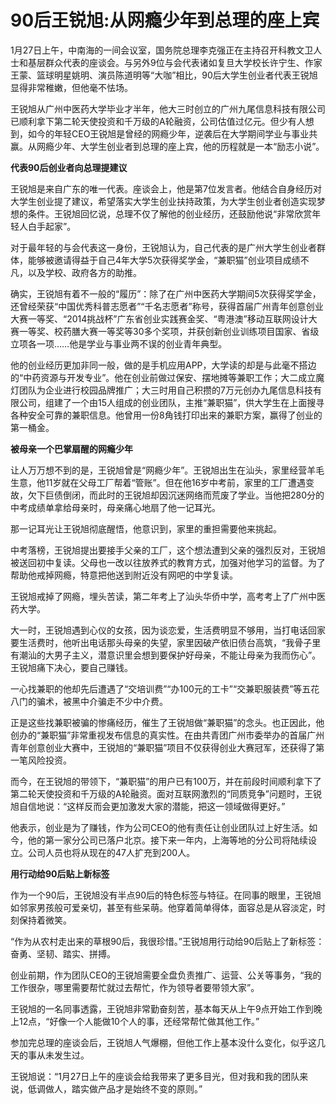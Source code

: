 # 90后王锐旭:从网瘾少年到总理的座上宾

1月27日上午，中南海的一间会议室，国务院总理李克强正在主持召开科教文卫人士和基层群众代表的座谈会。与另外9位与会代表诸如复旦大学校长许宁生、作家王蒙、篮球明星姚明、演员陈道明等“大咖”相比，90后大学生创业者代表王锐旭显得非常稚嫩，但他毫不怯场。 

王锐旭从广州中医药大学毕业才半年，他大三时创立的广州九尾信息科技有限公司已顺利拿下第二轮天使投资和千万级的A轮融资，公司估值过亿元。但少有人想到，如今的年轻CEO王锐旭是曾经的网瘾少年，逆袭后在大学期间学业与事业共赢。从网瘾少年、大学生创业者到总理的座上宾，他的历程就是一本“励志小说”。 

**代表90后创业者向总理提建议**

王锐旭是来自广东的唯一代表。座谈会上，他是第7位发言者。他结合自身经历对大学生创业提了建议，希望落实大学生创业扶持政策，为大学生创业者创造实现梦想的条件。王锐旭回忆说，总理不仅了解他的创业经历，还鼓励他说“非常欣赏年轻人白手起家”。 

对于最年轻的与会代表这一身份，王锐旭认为，自己代表的是广州大学生创业者群体，能够被邀请得益于自己4年大学5次获得奖学金，“兼职猫”创业项目成绩不凡，以及学校、政府各方的助推。 

确实，王锐旭有着不一般的“履历”：除了在广州中医药大学期间5次获得奖学金，还曾经荣获“中国优秀科普志愿者”“千名志愿者”称号，获得首届广州青年创意创业大赛一等奖、“2014挑战杯”广东省创业实践赛金奖、“粤港澳”移动互联网设计大赛一等奖、校药膳大赛一等奖等30多个奖项，并获创新创业训练项目国家、省级立项各一项……他是学业与事业两不误的创业青年典型。 

他的创业经历更加非同一般，做的是手机应用APP，大学读的却是与此毫不搭边的“中药资源与开发专业”。他在创业前做过保安、摆地摊等兼职工作；大二成立魔灯团队为企业进行校园品牌推广；大三时用自己积攒的7万元创办九尾信息科技有限公司，组建了一个由15人组成的创业团队，主推“兼职猫”，供大学生在上面搜寻各种安全可靠的兼职信息。他曾用一份8角钱打印出来的兼职方案，赢得了创业的第一桶金。 

**被母亲一个巴掌扇醒的网瘾少年**

让人万万想不到的是，王锐旭曾是“网瘾少年”。王锐旭出生在汕头，家里经营羊毛生意，他11岁就在父母工厂帮着“管账”。但在他16岁中考前，家里的工厂遭遇变故，欠下巨债倒闭，而此时的王锐旭却因沉迷网络而荒废了学业。当他把280分的中考成绩单拿给母亲时，母亲痛心地扇了他一记耳光。 

那一记耳光让王锐旭彻底醒悟，他意识到，家里的重担需要他来挑起。 

中考落榜，王锐旭提出要接手父亲的工厂，这个想法遭到父亲的强烈反对，王锐旭被送回初中复读。父母也一改以往放养式的教育方式，加强对他学习的监督。为了帮助他戒掉网瘾，特意把他送到附近没有网吧的中学复读。 

王锐旭戒掉了网瘾，埋头苦读，第二年考上了汕头华侨中学，高考考上了广州中医药大学。 

大一时，王锐旭遇到心仪的女孩，因为谈恋爱，生活费明显不够用，当打电话回家要生活费时，他听出电话那头母亲的失望，家里因破产依旧债台高筑，“我骨子里有潮汕的大男子主义，潜意识里会想到要保护好母亲，不能让母亲为我而伤心”。王锐旭痛下决心，要自己赚钱。 

一心找兼职的他却先后遭遇了“交培训费”“办100元的工卡”“交兼职服装费”等五花八门的骗术，被黑中介骗走不少中介费。 

正是这些找兼职被骗的惨痛经历，催生了王锐旭做“兼职猫”的念头。也正因此，他创办的“兼职猫”非常重视发布信息的真实性。在由共青团广州市委举办的首届广州青年创意创业大赛中，王锐旭的“兼职猫”项目不仅获得创业大赛冠军，还获得了第一笔风险投资。 

而今，在王锐旭的带领下，“兼职猫”的用户已有100万，并在前段时间顺利拿下了第二轮天使投资和千万级的A轮融资。面对互联网激烈的“同质竞争”问题时，王锐旭自信地说：“这样反而会更加激发大家的潜能，把这一领域做得更好。” 

他表示，创业是为了赚钱，作为公司CEO的他有责任让创业团队过上好生活。如今，他的第一家分公司已落户北京。接下来一年内，上海等地的分公司将陆续设立。公司人员也将从现在的47人扩充到200人。 

**用行动给90后贴上新标签**

作为一个90后，王锐旭没有半点90后的特色标签与特征。在同事的眼里，王锐旭如邻家男孩般可爱亲切，甚至有些呆萌。他穿着简单得体，面容总是从容淡定，时刻保持着微笑。 

“作为从农村走出来的草根90后，我很珍惜。”王锐旭用行动给90后贴上了新标签：奋勇、坚韧、踏实、拼搏。 

创业前期，作为团队CEO的王锐旭需要全盘负责推广、运营、公关等事务，“我的工作很杂，哪里需要帮忙就过去帮忙，作为领导者要带领大家”。 

王锐旭的一名同事透露，王锐旭非常勤奋刻苦，基本每天从上午9点开始工作到晚上12点，“好像一个人能做10个人的事，还经常帮忙做其他工作。” 

参加完总理的座谈会后，王锐旭人气爆棚，但他工作上基本没什么变化，似乎这几天的事从未发生过。 

王锐旭说：“1月27日上午的座谈会给我带来了更多目光，但对我和我的团队来说，低调做人，踏实做产品才是始终不变的原则。”